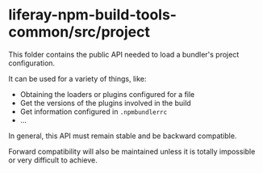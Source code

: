 # liferay-npm-build-tools-common/src/project

This folder contains the public API needed to load a bundler's project
configuration.

It can be used for a variety of things, like:

-   Obtaining the loaders or plugins configured for a file
-   Get the versions of the plugins involved in the build
-   Get information configured in `.npmbundlerrc`
-   ...

In general, this API must remain stable and be backward compatible.

Forward compatibility will also be maintained unless it is totally impossible
or very difficult to achieve.
